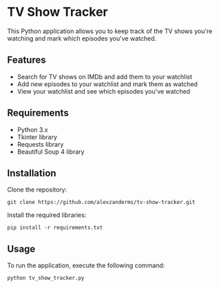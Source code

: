# TV Show Tracker

This Python application allows you to keep track of the TV shows you're watching and mark which episodes you've watched.

## Features

- Search for TV shows on IMDb and add them to your watchlist
- Add new episodes to your watchlist and mark them as watched
- View your watchlist and see which episodes you've watched

## Requirements

- Python 3.x
- Tkinter library
- Requests library
- Beautiful Soup 4 library

## Installation

Clone the repository:

```
git clone https://github.com/alexzanderms/tv-show-tracker.git
```

Install the required libraries:

``pip install -r requirements.txt``

##  Usage

To run the application, execute the following command:

``python tv_show_tracker.py``
